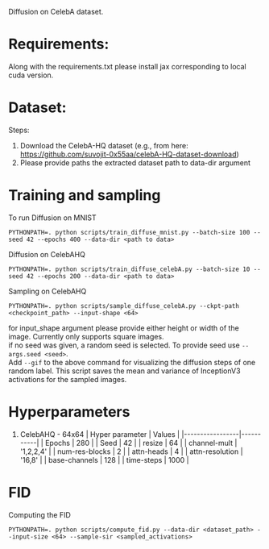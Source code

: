 Diffusion on CelebA dataset.

# Requirements:

Along with the requirements.txt please install jax corresponding to local cuda version.

# Dataset:
Steps:
1. Download the CelebA-HQ dataset (e.g., from here: https://github.com/suvojit-0x55aa/celebA-HQ-dataset-download)
2. Please provide paths the extracted dataset path to data-dir argument

# Training and sampling

To run Diffusion on MNIST
```
PYTHONPATH=. python scripts/train_diffuse_mnist.py --batch-size 100 --seed 42 --epochs 400 --data-dir <path to data>
```
Diffusion on CelebAHQ
```
PYTHONPATH=. python scripts/train_diffuse_celebA.py --batch-size 10 --seed 42 --epochs 200 --data-dir <path to data>
```
Sampling on CelebAHQ
```
PYTHONPATH=. python scripts/sample_diffuse_celebA.py --ckpt-path <checkpoint_path> --input-shape <64>
```
for input_shape argument please provide either height or width of the image. Currently only supports square images.<br>
if no seed was given, a random seed is selected. To provide seed use ```--args.seed <seed>```.<br>
Add ```--gif``` to the above command for visualizing the diffusion steps of one random label.
This script saves the mean and variance of InceptionV3 activations for the sampled images.

# Hyperparameters
1. CelebAHQ - 64x64
| Hyper parameter |    Values |
|-----------------|-----------|
| Epochs          |    280    |
| Seed            |     42    |
| resize          |     64    |
| channel-mult    | '1,2,2,4' |
| num-res-blocks  |     2     |
| attn-heads      |     4     |
| attn-resolution |   '16,8'  |
| base-channels   |    128    |
| time-steps      |    1000   |

# FID
Computing the FID
```
PYTHONPATH=. python scripts/compute_fid.py --data-dir <dataset_path> --input-size <64> --sample-sir <sampled_activations>
```